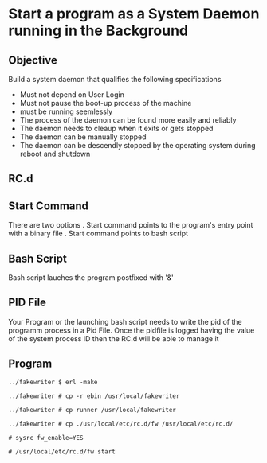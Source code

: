 # Start a program as a System Daemon running in the Background

## Objective
Build a system daemon that qualifies the following specifications

- Must not depend on User Login
- Must not pause the boot-up process of the machine
- must be running seemlessly
- The process of the daemon can be found more easily and reliably
- The daemon needs to cleaup when it exits or gets stopped
- The daemon can be manually stopped
- The daemon can be descendly stopped by the operating system during reboot and shutdown

## RC.d

## Start Command
There are two options
. Start command points to the program's entry point with a binary file
. Start command points to bash script

## Bash Script
Bash script lauches the program postfixed with '&'

## PID File
Your Program or the launching bash script needs to write the pid of the programm process in a Pid File.
Once the pidfile is logged having the value of the system process ID then the RC.d will be able to manage it

## Program

```
../fakewriter $ erl -make
```

```
../fakewriter # cp -r ebin /usr/local/fakewriter
```

```
../fakewriter # cp runner /usr/local/fakewriter
```

```
../fakewriter # cp ./usr/local/etc/rc.d/fw /usr/local/etc/rc.d/
```

```
# sysrc fw_enable=YES
```

```
# /usr/local/etc/rc.d/fw start
```
